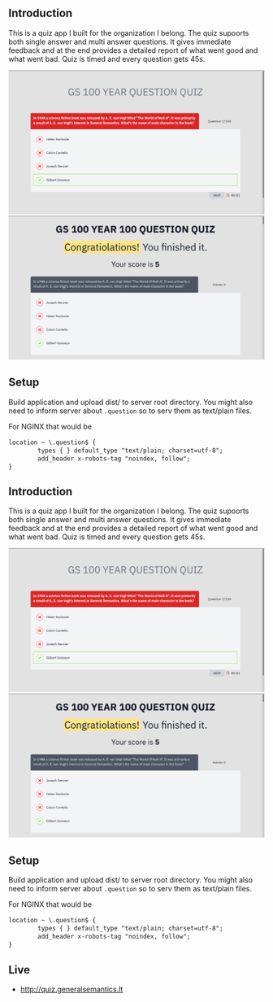 ## Introduction

This is a quiz app I built for the organization I belong. The quiz supoorts both single answer and multi answer questions. It gives immediate feedback and at the end provides a detailed report of what went good and what went bad. Quiz is timed and every question gets 45s.

![Alt text](./screenshots/s2.png "Quiz Question Widget")
![Alt text](./screenshots/s1.png "Quiz Report page")

## Setup

Build application and upload dist/ to server root directory. You might also need to inform server about `.question` so to serv them as text/plain files.

For NGINX that would be

```
location ~ \.question$ {
        types { } default_type "text/plain; charset=utf-8";
        add_header x-robots-tag "noindex, follow";
}
```

## Introduction

This is a quiz app I built for the organization I belong. The quiz supoorts both single answer and multi answer questions. It gives immediate feedback and at the end provides a detailed report of what went good and what went bad. Quiz is timed and every question gets 45s.

![Alt text](./screenshots/s2.png "Quiz Question Widget")
![Alt text](./screenshots/s1.png "Quiz Report page")

## Setup

Build application and upload dist/ to server root directory. You might also need to inform server about `.question` so to serv them as text/plain files.

For NGINX that would be

```
location ~ \.question$ {
        types { } default_type "text/plain; charset=utf-8";
        add_header x-robots-tag "noindex, follow";
}
```

## Live

* http://quiz.generalsemantics.lt